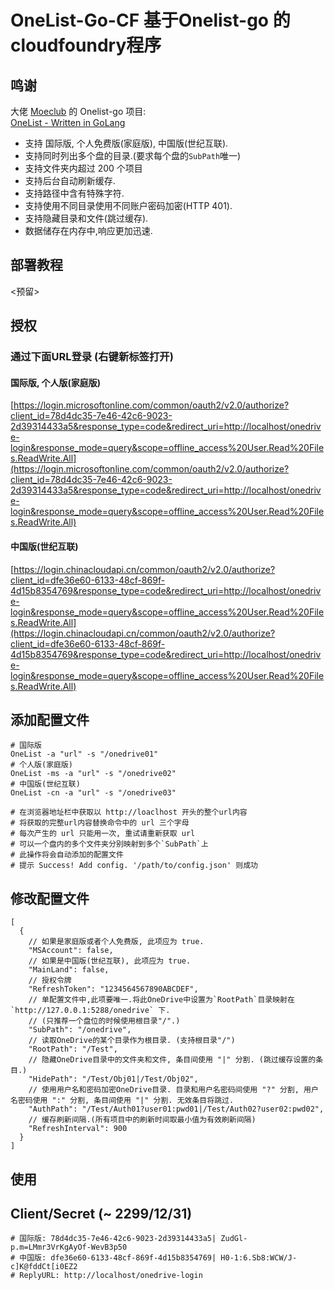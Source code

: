 # OneList-Go-CF  基于Onelist-go 的cloudfoundry程序
## 鸣谢
 大佬 [Moeclub](https://github.com/MoeClub) 的 Onelist-go 项目:<br>
 [OneList - Written in GoLang](https://github.com/MoeClub/OneList/tree/master/Rewrite)<br>

- 支持 国际版, 个人免费版(家庭版), 中国版(世纪互联).
- 支持同时列出多个盘的目录.(要求每个盘的`SubPath`唯一)
- 支持文件夹内超过 200 个项目
- 支持后台自动刷新缓存.
- 支持路径中含有特殊字符.
- 支持使用不同目录使用不同账户密码加密(HTTP 401).
- 支持隐藏目录和文件(跳过缓存).
- 数据储存在内存中,响应更加迅速.

## 部署教程
<预留>

## 授权
### 通过下面URL登录 (右键新标签打开)
#### 国际版, 个人版(家庭版)
[https://login.microsoftonline.com/common/oauth2/v2.0/authorize?client_id=78d4dc35-7e46-42c6-9023-2d39314433a5&response_type=code&redirect_uri=http://localhost/onedrive-login&response_mode=query&scope=offline_access%20User.Read%20Files.ReadWrite.All](https://login.microsoftonline.com/common/oauth2/v2.0/authorize?client_id=78d4dc35-7e46-42c6-9023-2d39314433a5&response_type=code&redirect_uri=http://localhost/onedrive-login&response_mode=query&scope=offline_access%20User.Read%20Files.ReadWrite.All)
#### 中国版(世纪互联)
[https://login.chinacloudapi.cn/common/oauth2/v2.0/authorize?client_id=dfe36e60-6133-48cf-869f-4d15b8354769&response_type=code&redirect_uri=http://localhost/onedrive-login&response_mode=query&scope=offline_access%20User.Read%20Files.ReadWrite.All](https://login.chinacloudapi.cn/common/oauth2/v2.0/authorize?client_id=dfe36e60-6133-48cf-869f-4d15b8354769&response_type=code&redirect_uri=http://localhost/onedrive-login&response_mode=query&scope=offline_access%20User.Read%20Files.ReadWrite.All)

## 添加配置文件
```
# 国际版
OneList -a "url" -s "/onedrive01"
# 个人版(家庭版)
OneList -ms -a "url" -s "/onedrive02"
# 中国版(世纪互联)
OneList -cn -a "url" -s "/onedrive03"

# 在浏览器地址栏中获取以 http://loaclhost 开头的整个url内容
# 将获取的完整url内容替换命令中的 url 三个字母
# 每次产生的 url 只能用一次, 重试请重新获取 url
# 可以一个盘内的多个文件夹分别映射到多个`SubPath`上
# 此操作将会自动添加的配置文件
# 提示 Success! Add config. '/path/to/config.json' 则成功
```

## 修改配置文件
```
[
  {
    // 如果是家庭版或者个人免费版, 此项应为 true.
    "MSAccount": false,
    // 如果是中国版(世纪互联), 此项应为 true.
    "MainLand": false,
    // 授权令牌
    "RefreshToken": "1234564567890ABCDEF",
    // 单配置文件中,此项要唯一.将此OneDrive中设置为`RootPath`目录映射在`http://127.0.0.1:5288/onedrive` 下.
    // (只推荐一个盘位的时候使用根目录"/".)
    "SubPath": "/onedrive",
    // 读取OneDrive的某个目录作为根目录. (支持根目录"/")
    "RootPath": "/Test",
    // 隐藏OneDrive目录中的文件夹和文件, 条目间使用 "|" 分割. (跳过缓存设置的条目.)
    "HidePath": "/Test/Obj01|/Test/Obj02",
    // 使用用户名和密码加密OneDrive目录. 目录和用户名密码间使用 "?" 分割, 用户名密码使用 ":" 分割, 条目间使用 "|" 分割. 无效条目将跳过. 
    "AuthPath": "/Test/Auth01?user01:pwd01|/Test/Auth02?user02:pwd02",
    // 缓存刷新间隔.(所有项目中的刷新时间取最小值为有效刷新间隔)
    "RefreshInterval": 900
  }
]
```

## 使用


## Client/Secret (~ 2299/12/31)
```
# 国际版: 78d4dc35-7e46-42c6-9023-2d39314433a5| ZudGl-p.m=LMmr3VrKgAyOf-WevB3p50
# 中国版: dfe36e60-6133-48cf-869f-4d15b8354769| H0-1:6.Sb8:WCW/J-c]K@fddCt[i0EZ2
# ReplyURL: http://localhost/onedrive-login
```

